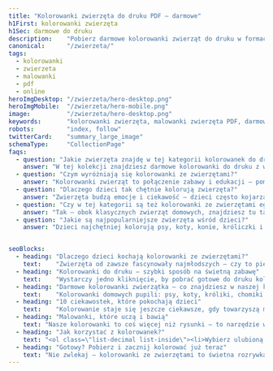 ```yaml
---
title: "Kolorowanki zwierzęta do druku PDF – darmowe"
h1First: kolorowanki zwierzęta
h1Sec: darmowe do druku
description:    "Pobierz darmowe kolorowanki zwierząt do druku w formacie A4. Psy, koty, lwy, delfiny i więcej – bez logowania, bez ograniczeń."
canonical:      "/zwierzeta/"
tags:
  - kolorowanki
  - zwierzeta
  - malowanki
  - pdf
  - online
heroImgDesktop: "/zwierzeta/hero-desktop.png"
heroImgMobile:  "/zwierzeta/hero-mobile.png"
image:          "/zwierzeta/hero-desktop.png"
keywords:       "kolorowanki zwierzęta, malowanki zwierzęta PDF, darmowe kolorowanki online"
robots:         "index, follow"
twitterCard:    "summary_large_image"
schemaType:     "CollectionPage"
faqs:
  - question: "Jakie zwierzęta znajdę w tej kategorii kolorowanek do druku?"
    answer: "W tej kolekcji znajdziesz darmowe kolorowanki do druku z wieloma zwierzętami – od domowych pupili, przez leśne ssaki, aż po egzotyczne gatunki znane z bajek."
  - question: "Czym wyróżniają się kolorowanki ze zwierzętami?"
    answer: "Kolorowanki zwierząt to połączenie zabawy i edukacji – pomagają dzieciom poznawać gatunki, rozwijać wyobraźnię i ćwiczyć precyzję ręki."
  - question: "Dlaczego dzieci tak chętnie kolorują zwierzęta?"
    answer: "Zwierzęta budzą emocje i ciekawość – dzieci często kojarzą je z ulubionymi bajkami, pluszakami lub zwierzętami z życia codziennego."
  - question: "Czy w tej kategorii są też kolorowanki ze zwierzętami egzotycznymi?"
    answer: "Tak – obok klasycznych zwierząt domowych, znajdziesz tu także kolorowanki z żyrafami, słoniami, lwami, zebrami czy delfinami."
  - question: "Jakie są najpopularniejsze zwierzęta wśród dzieci?"
    answer: "Dzieci najchętniej kolorują psy, koty, konie, króliczki i delfiny – ale coraz większym zainteresowaniem cieszą się też sowy, jeże i zwierzęta afrykańskie."


seoBlocks:
  - heading: "Dlaczego dzieci kochają kolorowanki ze zwierzętami?"
    text:    "Zwierzęta od zawsze fascynowały najmłodszych – czy to piesek z podwórka, czy egzotyczna żyrafa z bajki. Kolorowanki ze zwierzętami to nie tylko rozrywka, ale także doskonały sposób na rozwój. Podczas kolorowania dzieci uczą się rozpoznawać gatunki, ćwiczą precyzję ręki i rozwijają koncentrację. To forma nauki przez zabawę, która w naturalny sposób angażuje wyobraźnię i emocje."
  - heading: "Kolorowanki do druku – szybki sposób na świetną zabawę"
    text:    "Wystarczy jedno kliknięcie, by pobrać gotowe do druku kolorowanki zwierząt. Pliki PDF są zoptymalizowane pod format A4 i pasują do każdej domowej drukarki. Możesz drukować je dowolnie wiele razy, bez konieczności logowania czy podawania danych osobowych. To darmowa atrakcja na każdą pogodę – idealna zarówno na deszczowe popołudnie, jak i letnie dni pod parasolem."
  - heading: "Darmowe kolorowanki zwierzątka – co znajdziesz w naszej kolekcji?"
    text:    "Kolorowanki domowych pupili: psy, koty, króliki, chomiki. Zwierzęta leśne: jelenie, sowy, lisy, jeże. Zwierzęta egzotyczne i safari: słonie, żyrafy, lwy, zebry.Zwierzęta na farmie: krowy, konie, świnki, koguty.Stworzenia wodne: delfiny, rybki, żółwie, ośmiornice."
  - heading: "10 ciekawostek, które pokochają dzieci"
    text:    "Kolorowanie staje się jeszcze ciekawsze, gdy towarzyszą mu fakty! Oto garść zaskakujących ciekawostek, które możesz opowiedzieć dziecku w trakcie zabawy: <ul><li>Paski tygrysa są jak odcisk palca – każdy ma inny wzór.</li><li>Delfiny śpią z jednym okiem otwartym.</li><li>Żyrafa ma język dłuższy niż 40 centymetrów i potrafi czyścić nim uszy.</li><li>Pies rozpoznaje emocje właściciela po tonie głosu.</li><li>Królik może widzieć niemal całe swoje otoczenie bez odwracania głowy.</li><li>Świnie są bardzo inteligentne i potrafią rozwiązywać proste zagadki.</li><li>Żółw może żyć nawet 150 lat!</li><li>Orka – zwana też wielorybem zabójcą – to w rzeczywistości duży delfin.</li><li>Niektóre ryby zmieniają płeć w trakcie życia.</li><li>Koty mruczą nie tylko z zadowolenia, ale też by się leczyć – wibracje mają działanie regenerujące.</li></ul>"
  - heading: "Malowanki, które uczą i bawią"
    text: "Nasze kolorowanki to coś więcej niż rysunki – to narzędzie wspierające rozwój. Idealnie nadają się do zabaw sensorycznych, zajęć w przedszkolu, domowej edukacji czy terapii ręki. Wspólne kolorowanie pozwala budować więź i uczyć przez rozmowę. Zachęcamy do opowiadania historii, zgadywania odgłosów zwierząt czy odtwarzania ich ruchów."
  - heading: "Jak korzystać z kolorowanek?"
    text: "<ol class=\"list-decimal list-inside\"><li>Wybierz ulubioną kolorowankę ze zwierzętami z naszej biblioteki</li><li>Pobierz plik PDF na swój komputer</li><li>Wydrukuj na domowej drukarce</li><li>Przygotuj kredki, flamastry albo pastele</li><li>Oddaj pole do popisu małemu artyście!</li></ol>"
  - heading: "Gotowy? Pobierz i zacznij kolorować już teraz"
    text: "Nie zwlekaj – kolorowanki ze zwierzętami to świetna rozrywka na każdą pogodę. Darmowe, łatwe do pobrania i niesamowicie różnorodne. Sprawdź nasze kolekcje i wybierz ulubione obrazki. Codziennie możesz kolorować coś nowego! Pobierz kolorowanki zwierzęta do druku i stwórz własną domową galerię sztuki!"
---
```

